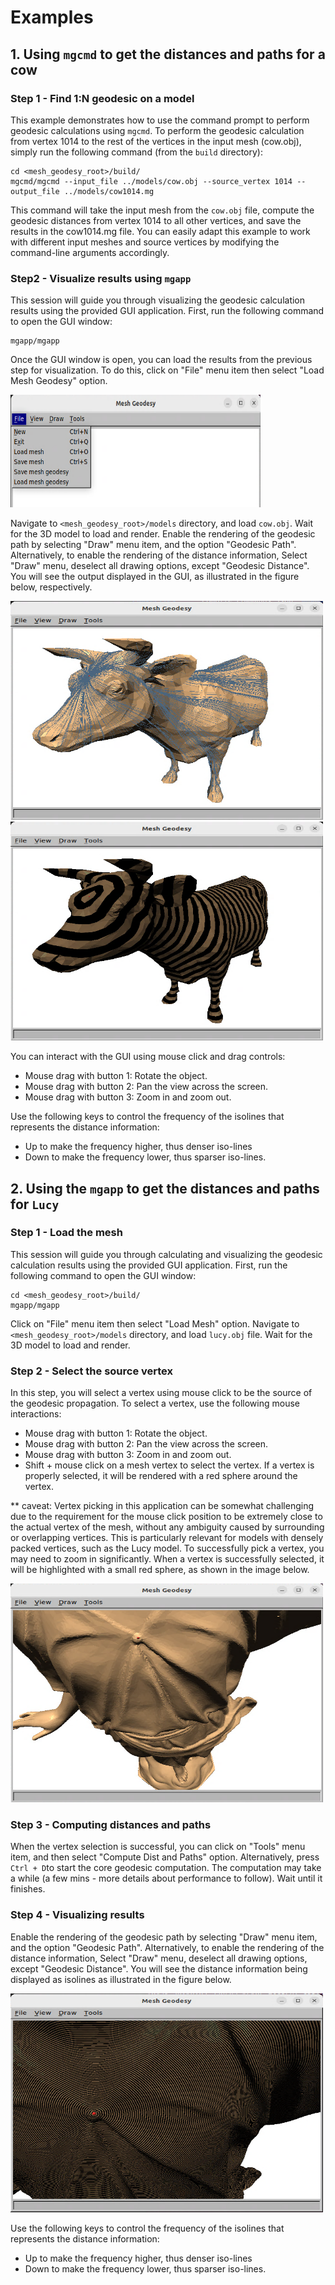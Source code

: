 # Examples

## 1. Using `mgcmd` to get the distances and paths for a cow

### Step 1 - Find 1:N geodesic on a model

This  example demonstrates how to use the command prompt to perform geodesic calculations using `mgcmd`. To perform the geodesic calculation from vertex 1014 to the rest of the vertices in the input mesh (cow.obj), simply run the following command (from the `build` directory):

````
cd <mesh_geodesy_root>/build/
mgcmd/mgcmd --input_file ../models/cow.obj --source_vertex 1014 --output_file ../models/cow1014.mg 
````
This command will take the input mesh from the `cow.obj` file, compute the geodesic distances from vertex 1014 to all other vertices, and save the results in the cow1014.mg file. You can easily adapt this example to work with different input meshes and source vertices by modifying the command-line arguments accordingly.

### Step2 - Visualize results using `mgapp`

This session will guide you through visualizing the geodesic calculation results using the provided GUI application. First, run the following command to open the GUI window:
```
mgapp/mgapp
```
Once the GUI window is open, you can load the results from the previous step for visualization. To do this, click on "File" menu item then select "Load Mesh Geodesy" option. 

<img src="pictures/load_geodesy.png " alt="alt text" width="400" height="180">

Navigate to `<mesh_geodesy_root>/models` directory, and load `cow.obj`. Wait for the 3D model to load and render. Enable the rendering of the geodesic path by selecting "Draw" menu item, and the option "Geodesic Path". Alternatively, to enable the rendering of the distance information, Select "Draw" menu, deselect all drawing options, except "Geodesic Distance". You will see the output displayed in the GUI, as illustrated in the figure below, respectively.

<img src="pictures/cow_geodesy.png " alt="alt text" width="500" height="350">
<img src="pictures/cow_distance.png " alt="alt text" width="500" height="350">

You can interact with the GUI using mouse click and drag controls:
* Mouse drag with button 1: Rotate the object.
* Mouse drag with button 2: Pan the view across the screen.
* Mouse drag with button 3: Zoom in and zoom out.

Use the following keys to control the frequency of the isolines that represents the distance information:
* Up to make the frequency higher, thus denser iso-lines
* Down to make the frequency lower, thus sparser iso-lines.

## 2. Using the `mgapp` to get the distances and paths for `Lucy`
### Step 1 - Load the mesh

This session will guide you through calculating and visualizing the geodesic calculation results using the provided GUI application. First, run the following command to open the GUI window:
```
cd <mesh_geodesy_root>/build/
mgapp/mgapp
```
Click on "File" menu item then select "Load Mesh" option. Navigate to `<mesh_geodesy_root>/models` directory, and load `lucy.obj` file. Wait for the 3D model to load and render. 

### Step 2 - Select the source vertex

In this step, you will select a vertex using mouse click to be the source of the geodesic propagation. To select a vertex, use the following mouse interactions:
* Mouse drag with button 1: Rotate the object.
* Mouse drag with button 2: Pan the view across the screen.
* Mouse drag with button 3: Zoom in and zoom out.
* Shift + mouse click on a mesh vertex to select the vertex. If a vertex is properly selected, it will be rendered with a red sphere around the vertex.

** caveat: Vertex picking in this application can be somewhat challenging due to the requirement for the mouse click position to be extremely close to the actual vertex of the mesh, without any ambiguity caused by surrounding or overlapping vertices. This is particularly relevant for models with densely packed vertices, such as the Lucy model. To successfully pick a vertex, you may need to zoom in significantly. When a vertex is successfully selected, it will be highlighted with a small red sphere, as shown in the image below.

<img src="pictures/lucy_selection.png " alt="alt text" width="500" height="350">

### Step 3 - Computing distances and paths
When the vertex selection is successful, you can click on "Tools" menu item, and then select "Compute Dist and Paths" option. Alternatively, press `Ctrl + D`to start the core geodesic computation. The computation may take a while (a few mins - more details about performance to follow). Wait until it finishes.

### Step 4 - Visualizing results

Enable the rendering of the geodesic path by selecting "Draw" menu item, and the option "Geodesic Path". Alternatively, to enable the rendering of the distance information, Select "Draw" menu, deselect all drawing options, except "Geodesic Distance". You will see the distance information being displayed as isolines as illustrated in the figure below.

<img src="pictures/lucy_distance.png " alt="alt text" width="500" height="350">

Use the following keys to control the frequency of the isolines that represents the distance information:
* Up to make the frequency higher, thus denser iso-lines
* Down to make the frequency lower, thus sparser iso-lines.

